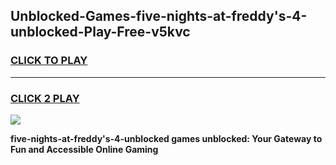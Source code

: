 
## Unblocked-Games-five-nights-at-freddy's-4-unblocked-Play-Free-v5kvc
<h3>
<a href="https://premium76.site?title=five-nights-at-freddy's-4-unblocked&ref=18A1">CLICK TO PLAY</a></h3>
<hr>

<h3>
<a href="https://premium76.site?title=five-nights-at-freddy's-4-unblocked&ref=18A1">CLICK 2 PLAY</a>
  
</h3>

<a href="https://premium76.site?title=five-nights-at-freddy's-4-unblocked&ref=18A1"><img src="https://clearcache.store/games.png"></a>


**five-nights-at-freddy's-4-unblocked games unblocked: Your Gateway to Fun and Accessible Online Gaming**

